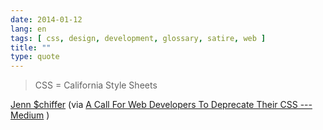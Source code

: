 ```yaml
---
date: 2014-01-12
lang: en
tags: [ css, design, development, glossary, satire, web ]
title: ""
type: quote
---
```


> CSS = California Style Sheets

[Jenn \$chiffer](http://medium.com/@jennschiffer) (via [A Call For Web
Developers To Deprecate Their CSS ---
Medium](https://medium.com/cool-code-pal/1f6430781393) )

